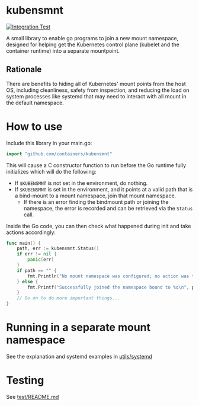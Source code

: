 # kubensmnt

[![Integration Test](https://github.com/containers/kubensmnt/actions/workflows/integration-test.yml/badge.svg)](https://github.com/containers/kubensmnt/actions/workflows/integration-test.yml)

A small library to enable go programs to join a new mount namespace, designed
for helping get the Kubernetes control plane (kubelet and the container
runtime) into a separate mountpoint.

## Rationale

There are benefits to hiding all of Kubernetes' mount points from the host OS,
including cleanliness, safety from inspection, and reducing the load on system
processes like systemd that may need to interact with all mount in the default
namespace.

# How to use

Include this library in your main.go:

```go
import "github.com/containers/kubensmnt"
```

This will cause a C constructor function to run before the Go runtime fully
initializes which will do the following:
- If `$KUBENSMNT` is not set in the environment, do nothing.
- If `$KUBENSMNT` is set in the environment, and it points at a valid path that
  is a bind-mount to a mount namespace, join that mount namespace.
  - If there is an error finding the bindmount path or joining the namespace,
    the error is recorded and can be retrieved via the `Status` call.

Inside the Go code, you can then check what happened during init and take
actions accordingly:

```go
func main() {
    path, err := kubensmnt.Status()
    if err != nil {
        panic(err)
    }
    if path == "" {
        fmt.Println("No mount namespace was configured; no action was taken")
    } else {
        fmt.Printf("Successfully joined the namespace bound to %q\n", path)
    }
    // Go on to do more important things...
}
```

# Running in a separate mount namespace

See the explanation and systemd examples in [utils/systemd](utils/systemd/)

# Testing

See [test/README.md](test/README.md)
